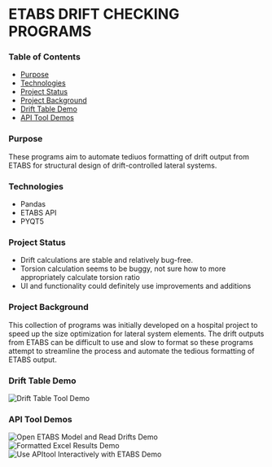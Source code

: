 # ETABS DRIFT CHECKING PROGRAMS

### Table of Contents
* [Purpose](#purpose)
* [Technologies](#technologies)
* [Project Status](#project-status)
* [Project Background](#project-background)
* [Drift Table Demo](#table-demo)
* [API Tool Demos](#API-demo)


### Purpose
These programs aim to automate tediuos formatting of drift output from ETABS for structural design of drift-controlled lateral systems.

### Technologies
 - Pandas
 - ETABS API
 - PYQT5

### Project Status
 - Drift calculations are stable and relatively bug-free. 
 - Torsion calculation seems to be buggy, not sure how to more appropriately calculate torsion ratio
 - UI and functionality could definitely use improvements and additions

### Project Background
This collection of programs was initially developed on a hospital project to speed up the size optimization for lateral system elements. The drift outputs from ETABS can be difficult to use and slow to format so these programs attempt to streamline the process and automate the tedious formatting of ETABS output.

### Drift Table Demo
![Drift Table Tool Demo](demos/driftTable_demo.gif)


### API Tool Demos
![Open ETABS Model and Read Drifts Demo](demos/APItool_open_read_demo.gif)
![Formatted Excel Results Demo](demos/APItool_excelResults_demo.gif)
![Use APItool Interactively with ETABS Demo](demos/APItool_interactiveUse_demo.gif)
